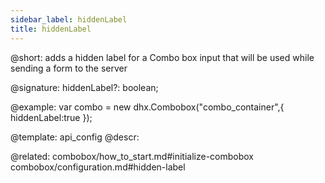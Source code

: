 ```yaml
---
sidebar_label: hiddenLabel
title: hiddenLabel
---          
```


@short: adds a hidden label for a Combo box input that will be used while sending a form to the server

@signature: hiddenLabel?: boolean;

@example: 
var combo = new dhx.Combobox("combo_container",{
    hiddenLabel:true
});


@template:	api_config
@descr: 

@related: combobox/how_to_start.md#initialize-combobox
combobox/configuration.md#hidden-label



